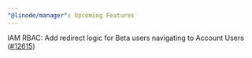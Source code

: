 ```yaml
---
"@linode/manager": Upcoming Features
---
```


IAM RBAC: Add redirect logic for Beta users navigating to Account Users ([#12615](https://github.com/linode/manager/pull/12615))
